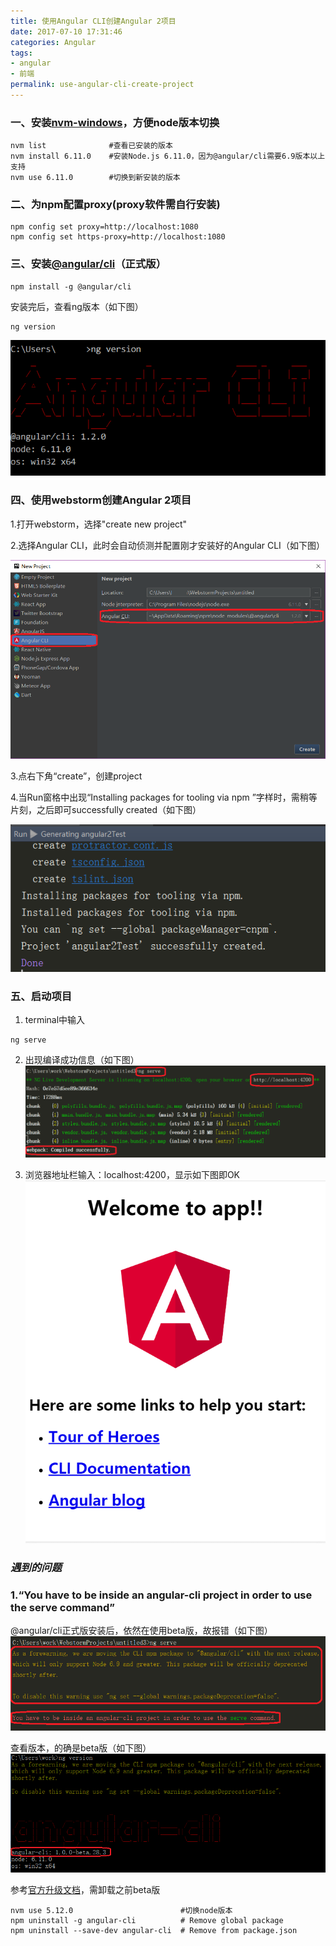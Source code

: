 ```yaml
---
title: 使用Angular CLI创建Angular 2项目
date: 2017-07-10 17:31:46
categories: Angular
tags:
- angular
- 前端
permalink: use-angular-cli-create-project
---
```

### 一、安装[nvm-windows](https://github.com/coreybutler/nvm-windows/releases "nvm-windows")，方便node版本切换
```shell
nvm list              #查看已安装的版本
nvm install 6.11.0    #安装Node.js 6.11.0，因为@angular/cli需要6.9版本以上支持
nvm use 6.11.0        #切换到新安装的版本
```
<!--more-->
### 二、为npm配置proxy(proxy软件需自行安装)
```shell
npm config set proxy=http://localhost:1080
npm config set https-proxy=http://localhost:1080
```


### 三、安装[@angular/cli](https://github.com/angular/angular-cli "@angular/cli")（正式版）
```shell
npm install -g @angular/cli
```
安装完后，查看ng版本（如下图）
```shell
ng version 
```
![angular1](../images/angular1.PNG)


### 四、使用webstorm创建Angular 2项目
1.打开webstorm，选择"create new project"

2.选择Angular CLI，此时会自动侦测并配置刚才安装好的Angular CLI（如下图）

![angular2](../images/angular2.PNG)

3.点右下角“create”，创建project

4.当Run窗格中出现“Installing packages for tooling via npm ”字样时，需稍等片刻，之后即可successfully created（如下图）

![angular3](../images/angular3.PNG)


### 五、启动项目
1. terminal中输入
```shell
ng serve
```
2. 出现编译成功信息（如下图）
![angular4](../images/angular4.PNG)

3. 浏览器地址栏输入：localhost:4200，显示如下图即OK
![angular5](../images/angular5.PNG)

### *遇到的问题*
### 1.“You have to be inside an angular-cli project in order to use the serve command”
@angular/cli正式版安装后，依然在使用beta版，故报错（如下图）
![angular6](../images/angular6.PNG)

查看版本，的确是beta版（如下图）
![angular7](../images/angular7.PNG)

参考[官方升级文档](https://github.com/angular/angular-cli/wiki/stories-1.0-update "官方升级文档")，需卸载之前beta版
```shell
nvm use 5.12.0                        #切换node版本
npm uninstall -g angular-cli          # Remove global package
npm uninstall --save-dev angular-cli  # Remove from package.json

```


